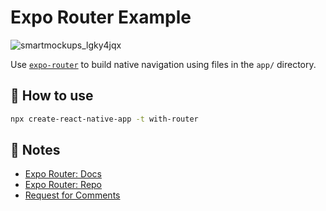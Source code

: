# Expo Router Example
![smartmockups_lgky4jqx](https://user-images.githubusercontent.com/76164295/232521691-7944508b-8e5b-46ee-8270-8bb87c91071e.png)



Use [`expo-router`](https://expo.github.io/router) to build native navigation using files in the `app/` directory.

## 🚀 How to use

```sh
npx create-react-native-app -t with-router
```

## 📝 Notes

- [Expo Router: Docs](https://expo.github.io/router)
- [Expo Router: Repo](https://github.com/expo/router)
- [Request for Comments](https://github.com/expo/router/discussions/1)
